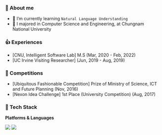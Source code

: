 <!--   <div align=center>
	
  [![Hits](https://hits.seeyoufarm.com/api/count/incr/badge.svg?url=https%3A%2F%2Fgithub.com%2Fzzsza)](https://hits.seeyoufarm.com) 
	
  </div> -->

### 👏 About me
- 🌱 I’m currently learning `Natural Language Understanding`
- 🏫 I majored in Computer Science and Engineering, at Chungnam National University


### 👍 Experiences 
- [CNU, Intelligent Software Lab] M.S (Mar, 2020 - Feb, 2022)
- [UC Irvine Visiting Researcher] (Jun, 2019 - Aug, 2019)


### 🥇 Competitions 
- [Ubiquitous Fashionable Competition] Prize of Ministry of Science, ICT and Future Planning (Nov, 2016)
- [Nexon Idea Challenge] 1st Place (University Competition) (Aug, 2017)

<!-- <div align=center> -->

	
### 💪 Tech Stack
<b>Platforms & Languages</b>
<!-- <br/> -->
<img src="https://img.shields.io/badge/Python-3766AB?style=flat-square&logo=Python&logoColor=white"/></a>
<img src="https://img.shields.io/badge/PyTorch-EE4C2C?style=flat-square&logo=PyTorch&logoColor=white"/></a>  

<!-- </div> -->

<!-- ### Hi there 👋 -->

<!--
**TB2715/TB2715** is a ✨ _special_ ✨ repository because its `README.md` (this file) appears on your GitHub profile.

Here are some ideas to get you started:

- 🔭 I’m currently working on ...
- 🌱 I’m currently learning ...
- 👯 I’m looking to collaborate on ...
- 🤔 I’m looking for help with ...
- 💬 Ask me about ...
- 📫 How to reach me: ...
- 😄 Pronouns: ...
- ⚡ Fun fact: ...
-->
